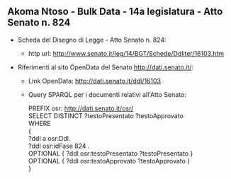 ## Akoma Ntoso - Bulk Data - 14a legislatura - Atto Senato n. 824 ##

* Scheda del Disegno di Legge - Atto Senato n. 824:
	* http url: http://www.senato.it/leg/14/BGT/Schede/Ddliter/16103.htm

* Riferimenti al sito OpenData del Senato http://dati.senato.it/:
	* Link OpenData: http://dati.senato.it/ddl/16103
	* Query SPARQL per i documenti relativi all'Atto Senato:

        PREFIX osr: <http://dati.senato.it/osr/>  
		SELECT DISTINCT ?testoPresentato ?testoApprovato  
		WHERE  
		{  
		    ?ddl a osr:Ddl.  
		    ?ddl osr:idFase 824 .  
		    OPTIONAL { ?ddl osr:testoPresentato ?testoPresentato }  
		    OPTIONAL { ?ddl osr:testoApprovato ?testoApprovato }  
		}
		
